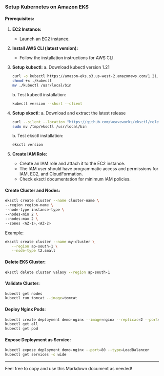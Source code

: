 

### Setup Kubernetes on Amazon EKS

#### Prerequisites:

1. **EC2 Instance:**
   - Launch an EC2 instance.

2. **Install AWS CLI (latest version):**
   - Follow the installation instructions for AWS CLI.

3. **Setup kubectl:**
   a. Download kubectl version 1.21
   ```bash
   curl -o kubectl https://amazon-eks.s3.us-west-2.amazonaws.com/1.21.2/2021-07-05/bin/linux/amd64/kubectl
   chmod +x ./kubectl
   mv ./kubectl /usr/local/bin
   ```
   b. Test kubectl installation:
   ```bash
   kubectl version --short --client
   ```

4. **Setup eksctl:**
   a. Download and extract the latest release
   ```bash
   curl --silent --location "https://github.com/weaveworks/eksctl/releases/latest/download/eksctl_$(uname -s)_amd64.tar.gz" | tar xz -C /tmp
   sudo mv /tmp/eksctl /usr/local/bin
   ```
   b. Test eksctl installation:
   ```bash
   eksctl version
   ```

5. **Create IAM Role:**
   - Create an IAM role and attach it to the EC2 instance.
   - The IAM user should have programmatic access and permissions for IAM, EC2, and CloudFormation.
   - Check eksctl documentation for minimum IAM policies.

#### Create Cluster and Nodes:

```bash
eksctl create cluster --name cluster-name \
--region region-name \
--node-type instance-type \
--nodes-min 2 \
--nodes-max 2 \
--zones <AZ-1>,<AZ-2>
```
Example:
```bash
eksctl create cluster --name my-cluster \
   --region ap-south-1 \
   --node-type t2.small
```

#### Delete EKS Cluster:

```bash
eksctl delete cluster valaxy --region ap-south-1
```

#### Validate Cluster:

```bash
kubectl get nodes
kubectl run tomcat --image=tomcat
```

#### Deploy Nginx Pods:

```bash
kubectl create deployment demo-nginx --image=nginx --replicas=2 --port=80
kubectl get all
kubectl get pod
```

#### Expose Deployment as Service:

```bash
kubectl expose deployment demo-nginx --port=80 --type=LoadBalancer
kubectl get services -o wide
```

---

Feel free to copy and use this Markdown document as needed!
